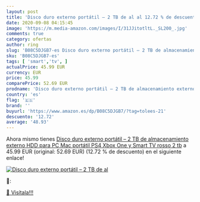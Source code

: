 ```yaml
---
layout: post
title: 'Disco duro externo portátil – 2 TB de al al 12.72 % de descuento'
date: 2020-09-08 04:15:45
image: 'https://m.media-amazon.com/images/I/31JJitotltL._SL200_.jpg'
comments: true
category: ofertas
author: ring
slug: 'B08C5DJGB7-es Disco duro externo portátil – 2 TB de almacenamiento...'
sku: 'B08C5DJGB7-es'
tags: [ 'smart','tv', ]
actualPrice: 45.99 EUR
currency: EUR
price: 45.99
comparePrice: 52.69 EUR
prodname: 'Disco duro externo portátil – 2 TB de almacenamiento externo HDD para PC  Mac  portátil  PS4  Xbox One y Smart TV rosso 2 tb'
country: 'es'
flag: '🇪🇸'
brand: ''
buyurl: 'https://www.amazon.es/dp/B08C5DJGB7/?tag=tolees-21'
descuento: '12.72'
average: '48.93'
---
```


Ahora mismo tienes [Disco duro externo portátil – 2 TB de almacenamiento externo HDD para PC  Mac  portátil  PS4  Xbox One y Smart TV rosso 2 tb](https://www.amazon.es/dp/B08C5DJGB7/?tag=tolees-21) a 45.99 EUR (original: 52.69 EUR) (12.72 %  de descuento) en el siguiente enlace!

[![Disco duro externo portátil – 2 TB de al](https://m.media-amazon.com/images/I/31JJitotltL._SL200_.jpg)](https://www.amazon.es/dp/B08C5DJGB7/?tag=tolees-21)

🔎:


[🛒 Visítala!!!](https://www.amazon.es/dp/B08C5DJGB7/?tag=tolees-21)
